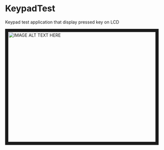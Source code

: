 # KeypadTest
 Keypad test application that display pressed key on LCD

 <a href="http://www.youtube.com/watch?feature=player_embedded&v=Dv8rc-AbhaA
 " target="_blank"><img src="http://img.youtube.com/vi/Dv8rc-AbhaA/0.jpg" 
 alt="IMAGE ALT TEXT HERE" width="480" height="360" border="10" /></a>

